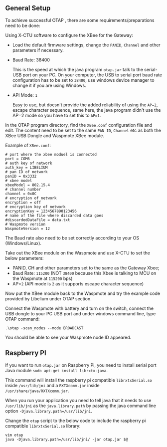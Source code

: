 ## General Setup

To achieve successful OTAP , there are some requirements/preparations need to be done:

Using X-CTU software to configure the XBee for the Gateway:

* Load the default firmware settings, change the `PANID`, `Channel` and other parameters if necessary.

* Baud Rate: 38400 

	This is the speed at which the java program `otap.jar` talk to the serial-USB port on your PC. On your computer, the USB to serial port baud rate configuration has to be set to `38400`, use windows device manager to change it if you are using Windows.

* API Mode: `1` 

	Easy to use, but doesn't provide the added reliability of using the `AP=2`, escape character sequence, same here, the java program didn't use the AP=2 mode so you have to set this to `AP=1`.

In the OTAP program directory, find the `XBee.conf` configuration file and edit. The content need to be set to the same `PAN ID`, `Channel` etc as both the XBee USB Dongle and Waspmote XBee module. 

Example of `XBee.conf`:

	# port where the xbee moduel is connected
	port = COM6
	# auth key of network
	auth_key = LIBELIUM
	# pan ID of network
	panID = 0x3332
	# xbee model
	xbeeModel = 802.15.4
	# channel number
	channel = 0x0C
	# encryption of network
	encryption = off
	# encryption key of network
	encryptionKey = 1234567890123456
	# name of the file where discarded data goes
	#discardedDataFile = data.txt
	# Waspmote version
	WaspmoteVersion = 12
	
The Baud rate also need to be set correctly according to your OS (Windows/Linux).

Take out the XBee module on the Waspmote and use X-CTU to set the below parameters:

* PANID, CH and other parameters set to the same as the Gateway Xbee;
* Baud Rate: `115200` (NOT `38400` because this Xbee is talking to MCU on the Waspmote at `115200` bps)
* AP=`2` (API mode is `2` as it supports escape character sequence)

Now put the XBee module back to the Waspmote and try the example code provided by Libelium under OTAP section.

Connect the Waspmote with battery and turn on the switch, connect the USB dongle to your PC USB port and under windows command line, type OTAP command:

    .\otap -scan_nodes --mode BROADCAST

You should be able to see your Waspmote node ID appeared.


## Raspberry PI

If you want to run `otap.jar` on Raspberry Pi, you need to install serial port Java module `sudo apt-get install librxtx-java`.

This command will install the raspberry pi compatible `librxtxSerial.so` inside `/usr/lib/jni` and a `RXTXcomm.jar` inside `/usr/share/java/RXTXcomm.jar`.

When you run your application you need to tell java that it needs to use `/usr/lib/jni` as the `java.library.path` by passing the java command line option `-Djava.library.path=/usr/lib/jni`.

Change the `otap` script to the below code to include the raspberry pi compatible `librxtxSerial.so` library:
 
    vim otap
    java -Djava.library.path=/usr/lib/jni/ -jar otap.jar $@



